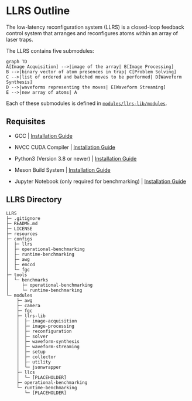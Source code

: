 # LLRS Outline
The low-latency reconfiguration system (LLRS) is a closed-loop feedback control system that arranges and reconfigures atoms within an array of laser traps.
 
The LLRS contains five submodules:
```mermaid 
graph TD
A[Image Acquisition] -->|image of the array| B[Image Processing]  
B -->|binary vector of atom presences in trap| C[Problem Solving] 
C -->|list of ordered and batched moves to be performed| D[Waveform Synthesis] 
D -->|waveforms representing the moves| E[Waveform Streaming] 
E -->|new array of atoms| A 
```
Each of these submodules is defined in [`modules/llrs-lib/modules`](https://github.com/TQT-RAAQS/LLRS/tree/main/modules/llrs-lib).

## Requisites ##
 
- GCC | [Installation Guide](https://gcc.gnu.org/install/)
 
- NVCC CUDA Compiler | [Installation Guide](https://docs.nvidia.com/cuda/cuda-installation-guide-linux/index.html)
 
- Python3 (Version 3.8 or newer) | [Installation Guide](https://wiki.python.org/moin/BeginnersGuide/Download)
 
- Meson Build System | [Installation Guide](https://mesonbuild.com/Getting-meson.html)
 
- Jupyter Notebook (only required for benchmarking) | [Installation Guide](https://jupyter.org/install)
 
## LLRS Directory ##
```
LLRS
├─ .gitignore
├─ README.md
├─ LICENSE 
├─ resources
├─ configs
│  ├─ llrs 
│  ├─ operational-benchmarking 
│  ├─ runtime-benchmarking 
│  ├─ awg
│  ├─ emccd 
│  └─ fgc 
├─ tools
│  └─ benchmarks 
│     ├─ operational-benchmarking 
│     └─ runtime-benchmarking 
└─ modules
    ├─ awg
    ├─ camera
    ├─ fgc 
    ├─ llrs-lib
    │  ├─ image-acquisition
    │  ├─ image-processing
    │  ├─ reconfiguration
    │  ├─ solver 
    │  ├─ waveform-synthesis
    │  ├─ waveform-streaming
    │  ├─ setup 
    │  ├─ collector 
    │  ├─ utility 
    │  └─ jsonwrapper 
    ├─ llcs 
    │  └─ [PLACEHOLDER]
    ├─ operational-benchmarking
    └─ runtime-benchmarking
       └─ [PLACEHOLDER]
```
